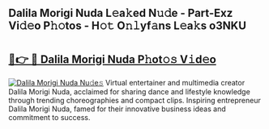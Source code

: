 ## Dalila Morigi Nuda L𝚎a𝚔ed N𝚞𝚍e - Part-Exz Vi𝚍𝚎o P𝚑𝚘tos - H𝚘𝚝 O𝚗𝚕yf𝚊ns L𝚎a𝚔s o3NKU

# <h2><a href="http://kf59kb.oniu.top/?m=Dalila+Morigi+Nuda">🔗👉 🔴 Dalila Morigi Nuda P𝚑ot𝚘𝚜 V𝚒d𝚎o</a></h2>

[![Dalila Morigi Nuda Nu𝚍e𝚜](https://i.imgur.com/0qMVB7G.gif)](http://kf59kb.oniu.top/?m=Dalila+Morigi+Nuda)
Virtual entertainer and multimedia creator Dalila Morigi Nuda, acclaimed for sharing dance and lifestyle knowledge through trending choreographies and compact clips. Inspiring entrepreneur Dalila Morigi Nuda, famed for their innovative business ideas and commitment to success.  
